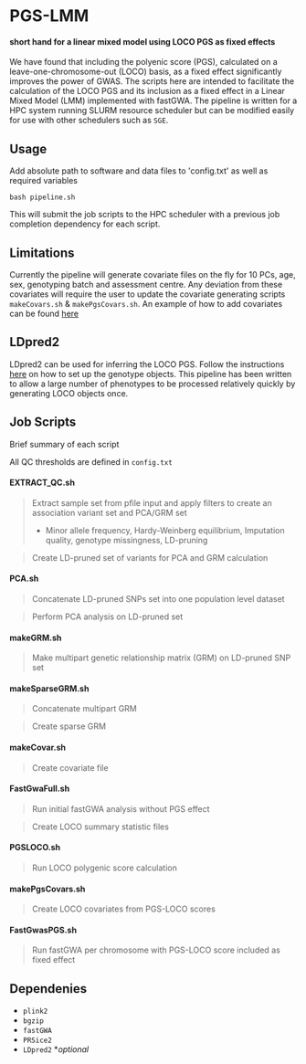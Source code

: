 # PGS-LMM 
#### short hand for a linear mixed model using LOCO PGS as fixed effects

We have found that including the polyenic score (PGS), calculated on a leave-one-chromosome-out (LOCO) basis, as a fixed effect significantly improves the power of GWAS. The scripts here are intended to facilitate the calculation of the LOCO PGS and its inclusion as a fixed effect in a Linear Mixed Model (LMM) implemented with fastGWA. The pipeline is written for a HPC system running SLURM resource scheduler but can be modified easily for use with other schedulers such as `SGE`.

## Usage 
Add absolute path to software and data files to 'config.txt' as well as required variables 

`bash pipeline.sh`

This will submit the job scripts to the HPC scheduler with a previous job completion dependency for each script.

## Limitations
Currently the pipeline will generate covariate files on the fly for 10 PCs, age, sex, genotyping batch and assessment centre. Any deviation from these covariates will require the user to update the covariate generating scripts `makeCovars.sh` & `makePgsCovars.sh`. An example of how to add covariates can be found [here](https://github.com/declan93/PGS-LMM/wiki/Adding-Covariates#adding-new-covariates)

## LDpred2 
LDpred2 can be used for inferring the LOCO PGS. Follow the instructions [here](https://github.com/declan93/PGS-LMM/wiki/LDpred2#ldpred2) on how to set up the genotype objects. This pipeline has been written to allow a large number of phenotypes to be processed relatively quickly by generating LOCO objects once.  

## Job Scripts
Brief summary of each script 

All QC thresholds are defined in `config.txt`

#### EXTRACT_QC.sh
> Extract sample set from pfile input and apply filters to create an association variant set and PCA/GRM set 
> - Minor allele frequency, Hardy-Weinberg equilibrium, Imputation quality, genotype missingness, LD-pruning

> Create LD-pruned set of variants for PCA and GRM calculation

#### PCA.sh
> Concatenate LD-pruned SNPs set into one population level dataset

> Perform PCA analysis on LD-pruned set

#### makeGRM.sh
> Make multipart genetic relationship matrix (GRM) on LD-pruned SNP set

#### makeSparseGRM.sh
> Concatenate multipart GRM 

> Create sparse GRM 

#### makeCovar.sh
> Create covariate file 

#### FastGwaFull.sh
> Run initial fastGWA analysis without PGS effect 

> Create LOCO summary statistic files

#### PGSLOCO.sh
> Run LOCO polygenic score calculation

#### makePgsCovars.sh
> Create LOCO covariates from PGS-LOCO scores

#### FastGwasPGS.sh
> Run fastGWA per chromosome with PGS-LOCO score included as fixed effect


## Dependenies 

- `plink2`
- `bgzip`
- `fastGWA`
- `PRSice2`
- `LDpred2` **optional*
